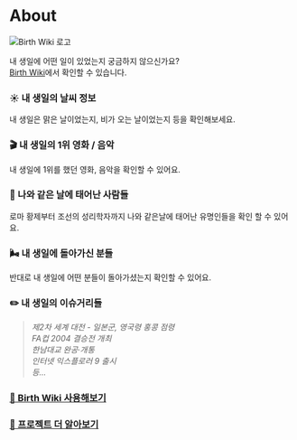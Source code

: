 # About

![Birth Wiki 로고](https://user-images.githubusercontent.com/8604840/116270940-85793180-a7ba-11eb-8339-3cf603b82e99.png)

내 생일에 어떤 일이 있었는지 궁금하지 않으신가요?  
[Birth Wiki](https://birthwiki.space)에서 확인할 수 있습니다.

### ☀️ 내 생일의 날씨 정보

내 생일은 맑은 날이었는지, 비가 오는 날이었는지 등을 확인해보세요.

### 🎬️ 내 생일의 1위 영화 / 음악

내 생일에 1위를 했던 영화, 음악을 확인할 수 있어요.

### 🎂 나와 같은 날에 태어난 사람들

로마 황제부터 조선의 성리학자까지 나와 같은날에 태어난 유명인들을 확인 할 수 있어요.

### 🌬️ 내 생일에 돌아가신 분들

반대로 내 생일에 어떤 분들이 돌아가셨는지 확인할 수 있어요.

### ✏️ 내 생일의 이슈거리들

> _제2차 세계 대전 - 일본군, 영국령 홍콩 점령_  
> _FA컵 2004 결승전 개최_  
> _한남대교 완공·개통_  
> _인터넷 익스플로러 9 출시_  
> _등..._

### [🔗 Birth Wiki 사용해보기](https://birthwiki.space)
### [🔗 프로젝트 더 알아보기](https://bit.ly/3voSkdW)
